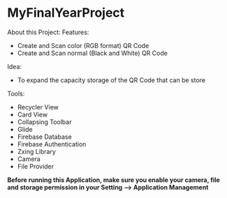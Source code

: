 # MyFinalYearProject

About this Project:
Features: 
- Create and Scan color (RGB format) QR Code
- Create and Scan normal (Black and White) QR Code

Idea:
- To expand the capacity storage of the QR Code that can be store

Tools:
- Recycler View
- Card View
- Collapsing Toolbar
- Glide
- Firebase Database
- Firebase Authentication
- Zxing Library
- Camera
- File Provider

**Before running this Application, make sure you enable your camera, file and storage permission in your Setting --> Application Management**
